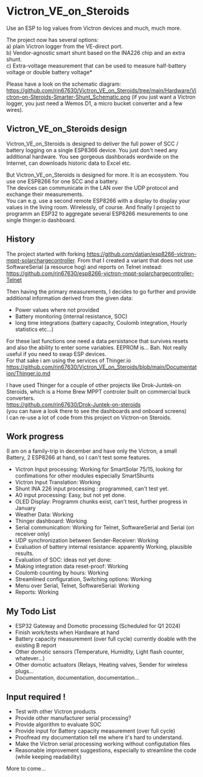 # Victron_VE_on_Steroids
Use an ESP to log values from Victron devices and much, much more.  

The project now has several options:  
a) plain Victron logger from the VE-direct port.  
b) Vendor-agnostic smart shunt based on the INA226 chip and an extra shunt.  
c) Extra-voltage measurement that can be used to measure half-battery voltage or double battery voltage*  

Please have a look on the schematic diagram:
https://github.com/rin67630/Victron_VE_on_Steroids/tree/main/Hardware/Victron-on-Steroids-Smarter-Shunt_Schematic.png
(if you just want a Victron logger, you just need a Wemos D1, a micro bucket converter and a few wires).

## Victron_VE_on_Steroids design

Victron_VE_on_Steroids is designed to deliver the full power of SCC / battery logging on a single ESP8366 device.
You just don't need any additional hardware. You see gorgeous dashborads wordwide on the Internet, can downloads historic data to Excel etc.

But Victron_VE_on_Steroids is designed for more. It is an ecosystem. You use one ESP8266 for one SCC and a battery.  
The devices can communicate in the LAN over the UDP protocol and exchange their measurements.  
You can e.g. use a second remote ESP8266 with a display to display your values in the living room. Wirelessly, of course.
And finally I project to programm an ESP32 to aggregate several ESP8266 mesurements to one single thinger.io dashboard.


## History
The project started with forking https://github.com/datjan/esp8266-victron-mppt-solarchargecontroller.
From that I created a variant that does not use SoftwareSerial (a resource hog) and reports on Telnet instead:
https://github.com/rin67630/esp8266-victron-mppt-solarchargecontroller-Telnet

Then having the primary measurements, I decides to go further and provide additional information derived from the given data:
- Power values where not provided  
- Battery monitoring (internal resistance, SOC)  
- long time integrations (battery capacity, Coulomb integration, Hourly statistics etc...)  

For these last functions one need a data persistance that survives resets and also the ability to enter some variables.
EEPROM is... Bah. Not really useful if you need to swap ESP devices.  
For that sake i am using the services of Thinger.io  
https://github.com/rin67630/Victron_VE_on_Steroids/blob/main/Documentation/Thinger.io.md

I have used Thinger for a couple of other projects like Drok-Juntek-on Steroids, which is a Home Brew MPPT controler built on commercial buck converters.  
https://github.com/rin67630/Drok-Juntek-on-steroids   
(you can have a look there to see the dashboards and onboard screens)  
I can re-use a lot of code from this project on Victron-on Steroids.  

## Work progress
(I am on a family-trip in december and have only the Victron, a small Battery, 2 ESP8266 at hand, so I can't test some features.  
- Victron Input processing:  Working for SmartSolar 75/15, looking for confimations for other modules especially SmartShunts  
- Victron Input Translation: Working  
- Shunt INA 226 input processing : programmed, can't test yet.  
- A0 input processing: Easy, but not yet done.
- OLED Display: Programm chunks exist, can't test, further progress in January  
- Weather Data: Working
- Thinger dashboard: Working  
- Serial communication: Working for Telnet, SoftwareSerial and Serial (on receiver only)  
- UDP synchronization between Sender-Receiver: Working
- Evaluation of battery internal resistance: apparently Working, plausible results.
- Evaluation of SOC: ideas not yet done: 
- Making integration data reset-proof: Working  
- Coulomb counting by hours: Working  
- Streamlined configuration, Switching options: Working  
- Menu over Serial, Telnet, SoftwareSerial: Working  
- Reports: Working

## My Todo List
- ESP32 Gateway and Domotic processing  (Scheduled for Q1 2024)
- Finish work/tests when Hardware at hand
- Battery capacity measurement (over full cycle) currently doable with the existing B report  
- Other domotic sensors (Temperature, Humidity, Light flash counter, whatever...)
- Other domotic actuators (Relays, Heating valves, Sender for wireless plugs...
- Documentation, documentation, documentation...

## Input required !
- Test with other Victron products  
- Provide other manufacturer serial processing?  
- Provide algorithm to evaluate SOC  
- Provide input for Battery capacity measurement (over full cycle)  
- Proofread my documentation tell me where it's hard to understand. 
- Make the Victron serial processing working without configutation files  
- Reasonable improvement suggestions, especially to streamline the code (while keeping readability)




More to come...



